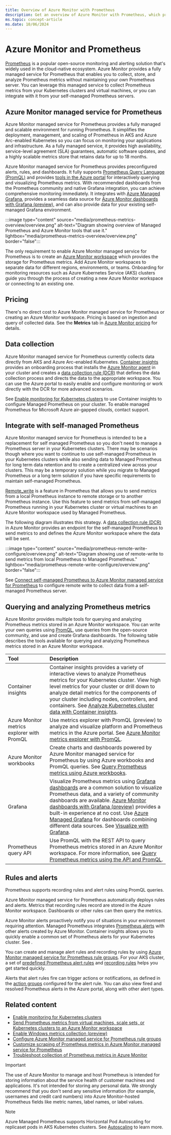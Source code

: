 ```yaml
---
title: Overview of Azure Monitor with Prometheus
description: Get an overview of Azure Monitor with Prometheus, which provides Prometheus-compatible interfaces called Azure Monitor workspaces for storing and retrieving metric data.
ms.topic: concept-article
ms.date: 10/06/2024
---
```


# Azure Monitor and Prometheus

[Prometheus](http://promehteus.io) is a popular open-source monitoring and alerting solution that's widely used in the cloud-native ecosystem. Azure Monitor provides a fully managed service for Prometheus that enables you to collect, store, and analyze Prometheus metrics without maintaining your own Prometheus server. You can leverage this managed service to collect Prometheus metrics from your Kubernetes clusters and virtual machines, or you can integrate with it from your self-managed Prometheus servers.


## Azure Monitor managed service for Prometheus

Azure Monitor managed service for Prometheus provides a fully managed and scalable environment for running Prometheus. It simplifies the deployment, management, and scaling of Prometheus in AKS and Azure Arc-enabled Kubernetes so you can focus on monitoring your applications and infrastructure. As a fully managed service, it provides high availability, service-level agreement (SLA) guarantees, automatic software updates, and a highly scalable metrics store that retains data for up to 18 months.

Azure Monitor managed service for Prometheus provides preconfigured alerts, rules, and dashboards. It fully supports [Prometheus Query Language (PromQL)]([metrics-explorer.md](https://prometheus.io/docs/prometheus/latest/querying/basics/)) and provides [tools in the Azure portal](metrics-explorer.md) for interactively querying and visualizing Prometheus metrics. With recommended dashboards from the Prometheus community and native Grafana integration, you can achieve comprehensive monitoring immediately. It integrates with [Azure Managed Grafana](/azure/managed-grafana/overview), provides a seamless data source for [Azure Monitor dashboards with Grafana (preview)](../visualize/visualize-grafana-overview.md), and can also provide data for your existing self-managed Grafana environment.

:::image type="content" source="media/prometheus-metrics-overview/overview.png" alt-text="Diagram showing overview of Managed Prometheus and Azure Monitor tools that use it." lightbox="media/prometheus-metrics-overview/overview.png"  border="false":::

The only requirement to enable Azure Monitor managed service for Prometheus is to create an [Azure Monitor workspace](./prometheus-metrics-overview.md) which provides the storage for Prometheus metrics. Add Azure Monitor workspaces to separate data for different regions, environments, or teams. Onboarding for monitoring resources such as Azure Kubernetes Service (AKS) clusters guide you through the process of creating a new Azure Monitor workspace or connecting to an existing one.

## Pricing
There's no direct cost to Azure Monitor managed service for Prometheus or creating an Azure Monitor workspace. Pricing is based on ingestion and query of collected data. See the **Metrics** tab in [Azure Monitor pricing](https://azure.microsoft.com/pricing/details/monitor/) for details.

## Data collection
Azure Monitor managed service for Prometheus currently collects data directly from AKS and Azure Arc-enabled Kubernetes. [Container insights](../containers/kubernetes-monitoring-overview.md) provides an onboarding process that installs the [Azure Monitor agent](../agents/azure-monitor-agent-overview.md) in your cluster and creates a [data collection rule (DCR)](../data-collection/data-collection-rule-overview.md) that defines the data collection process and directs the data to the appropriate workspace. You can use the Azure portal to easily enable and configure monitoring or work directly with the DCR for more advanced scenarios.

See [Enable monitoring for Kubernetes clusters](../containers/kubernetes-monitoring-enable.md) to use Container insights to configure Managed Prometheus on your cluster. To enable managed Prometheus for Microsoft Azure air-gapped clouds, contact support.

## Integrate with self-managed Prometheus
Azure Monitor managed service for Prometheus is intended to be a replacement for self managed Prometheus so you don't need to manage a Prometheus server in your Kubernetes clusters. There may be scenarios though where you want to continue to use self-managed Prometheus in your Kubernetes clusters while also sending data to Managed Prometheus for long term data retention and to create a centralized view across your clusters. This may be a temporary solution while you migrate to Managed Prometheus or a long term solution if you have specific requirements to maintain self-managed Prometheus.

[Remote_write](https://prometheus.io/docs/prometheus/latest/configuration/configuration/#remote_write) is a feature in Prometheus that allows you to send metrics from a local Prometheus instance to remote storage or to another Prometheus instance. Use this feature to send metrics from self-managed Prometheus running in your Kubernetes cluster or virtual machines to an Azure Monitor workspace used by Managed Prometheus. 

The following diagram illustrates this strategy. A [data collection rule (DCR)](../data-collection/data-collection-rule-overview.md) in Azure Monitor provides an endpoint for the self-managed Prometheus to send metrics to and defines the Azure Monitor workspace where the data will be sent.

:::image type="content" source="media/prometheus-remote-write-configure/overview.png" alt-text="Diagram showing use of remote-write to send metrics from local Prometheus to Managed Prometheus." lightbox="media/prometheus-remote-write-configure/overview.png"  border="false":::

See [Connect self-managed Prometheus to Azure Monitor managed service for Prometheus](prometheus-remote-write.md) to configure remote write to collect data from a self-managed Prometheus server.


## Querying and analyzing Prometheus metrics
Azure Monitor provides multiple tools for querying and analyzing Prometheus metrics stored in an Azure Monitor workspace. You can write your own queries using [PromQL](https://prometheus.io/docs/prometheus/latest/querying/basics/), use queries from the open-source community, and use and create Grafana dashboards. The following table describes the tools available for querying and analyzing Prometheus metrics stored in an Azure Monitor workspace.

| Tool | Description |
|:---|:---|
| Container insights | Container insights provides a variety of interactive views to analyze Prometheus metrics for your Kubernetes cluster. View high level metrics for your cluster or drill down to analyze detail metrics for the components of your cluster including nodes, controllers, and containers. See [Analyze Kubernetes cluster data with Container insights](../containers/container-insights-analyze.md). |
| Azure Monitor metrics explorer with PromQL | Use metrics explorer with PromQL (preview) to analyze and visualize platform and Prometheus metrics in the Azure portal. See [Azure Monitor metrics explorer with PromQL](metrics-explorer.md). |
| Azure Monitor workbooks | Create charts and dashboards powered by Azure Monitor managed service for Prometheus by using Azure workbooks and PromQL queries. See [Query Prometheus metrics using Azure workbooks](prometheus-workbooks.md). |
| Grafana | Visualize Prometheus metrics using [Grafana dashboards](https://grafana.com/) are a common solution to visualize Prometheus data, and a variety of community dashboards are available. [Azure Monitor dashboards with Grafana (preview)](../visualize/visualize-grafana-overview.md) provides a built-in experience at no cost. Use [Azure Managed Grafana](/azure/managed-grafana/overview) for dashboards combining different data sources. See [Visualize with Grafana](../visualize/visualize-grafana-overview.md). |
| Prometheus query API | Use PromQL with the REST API to query Prometheus metrics stored in an Azure Monitor workspace. For more information, see [Query Prometheus metrics using the API and PromQL](./prometheus-api-promql.mdprometheus-api-promql.md). |

## Rules and alerts

Prometheus supports recording rules and alert rules using PromQL queries. 

Azure Monitor managed service for Prometheus automatically deploys rules and alerts. Metrics that recording rules record are stored in the Azure Monitor workspace. Dashboards or other rules can then query the metrics.

Azure Monitor alerts proactively notify you of situations in your environment requiring attention. Managed Prometheus integrates [Prometheus alerts](https://prometheus.io/docs/prometheus/latest/configuration/alerting_rules/) with other alerts created by Azure Monitor. Container insights allows you to quickly enable a common set of Prometheus alerts for your Kubernetes cluster. See [](). 

You can create and manage alert rules and recording rules by using [Azure Monitor managed service for Prometheus rule groups](prometheus-rule-groups.md). For your AKS cluster, a set of [predefined Prometheus alert rules](../containers/container-insights-metric-alerts.md) and [recording rules](../containers/prometheus-metrics-scrape-default.md#recording-rules) helps you get started quickly.

Alerts that alert rules fire can trigger actions or notifications, as defined in the [action groups](../alerts/action-groups.md) configured for the alert rule. You can also view fired and resolved Prometheus alerts in the Azure portal, along with other alert types.


## Related content

* [Enable monitoring for Kubernetes clusters](../containers/kubernetes-monitoring-enable.md)
* [Send Prometheus metrics from virtual machines, scale sets, or Kubernetes clusters to an Azure Monitor workspace](prometheus-remote-write-virtual-machines.md)
* [Enable Windows metrics collection (preview)](../containers/enable-windows-metrics.md)
* [Configure Azure Monitor managed service for Prometheus rule groups](prometheus-rule-groups.md)
* [Customize scraping of Prometheus metrics in Azure Monitor managed service for Prometheus](../containers/prometheus-metrics-scrape-configuration.md)
* [Troubleshoot collection of Prometheus metrics in Azure Monitor](../containers/prometheus-metrics-troubleshoot.md)


> [!IMPORTANT]
> The use of Azure Monitor to manage and host Prometheus is intended for storing information about the service health of customer machines and applications. It's not intended for storing any personal data. We strongly recommend that you don't send any sensitive information (for example, usernames and credit card numbers) into Azure Monitor-hosted Prometheus fields like metric names, label names, or label values.


> [!NOTE]
> Azure Managed Prometheus supports Horizontal Pod Autoscaling for replicaset pods in AKS Kubernetes clusters. See [Autoscaling](../containers/prometheus-metrics-scrape-autoscaling.md) to learn more.